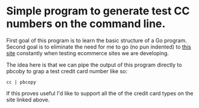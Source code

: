 # Simple program to generate test CC numbers on the command line.

First goal of this program is to learn the basic structure of a Go program. Second goal is to eliminate the need for me to go (no pun indented) to [this site](https://www.paypalobjects.com/en_US/vhelp/paypalmanager_help/credit_card_numbers.htm) constantly when testing ecommerce sites we are developing.

The idea here is that we can pipe the output of this program directly to pbcoby to grap a test credit card number like so:

```
cc | pbcopy
```

If this proves useful I'd like to support all the of the credit card types on the site linked above.
